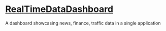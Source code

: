 # [RealTimeDataDashboard](http://realviewdash.us-east-1.elasticbeanstalk.com/)
 A dashboard showcasing news, finance, traffic data in a single application
